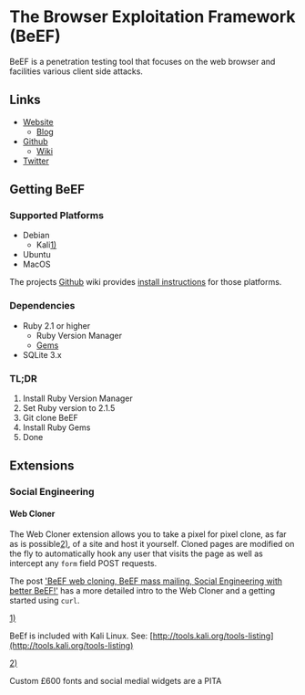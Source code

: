 # The Browser Exploitation Framework \(BeEF\)

BeEF is a penetration testing tool that focuses on the web browser and facilities various client side attacks.

## Links

* [Website](http://beefproject.com/)
  * [Blog](http://blog.beefproject.com/)
* [Github](https://github.com/beefproject/beef)
  * [Wiki](https://github.com/beefproject/beef/wiki)
* [Twitter](https://twitter.com/beefproject)

## Getting BeEF

### Supported Platforms

* Debian
  * Kali[1\)](https://wiki.hacksoc.co.uk/guides/beef#fn__1)
* Ubuntu
* MacOS

The projects [Github](https://github.com/beefproject/beef) wiki provides [install instructions](https://github.com/beefproject/beef/wiki/Installation) for those platforms.

### Dependencies

* Ruby 2.1 or higher
  * Ruby Version Manager
  * [Gems](https://github.com/beefproject/beef/blob/master/Gemfile)
* SQLite 3.x

### TL;DR

1. Install Ruby Version Manager
2. Set Ruby version to 2.1.5
3. Git clone BeEF
4. Install Ruby Gems
5. Done

## Extensions

### Social Engineering

#### Web Cloner

The Web Cloner extension allows you to take a pixel for pixel clone, as far as is possible[2\)](https://wiki.hacksoc.co.uk/guides/beef#fn__2), of a site and host it yourself. Cloned pages are modified on the fly to automatically hook any user that visits the page as well as intercept any `form` field POST requests.

The post ['BeEF web cloning, BeEF mass mailing, Social Engineering with better BeEF!'](http://blog.beefproject.com/2012/09/beef-web-cloning-beef-mass-mailing.html) has a more detailed intro to the Web Cloner and a getting started using `curl`.

[1\)](https://wiki.hacksoc.co.uk/guides/beef#fnt__1)

BeEf is included with Kali Linux. See: [http://tools.kali.org/tools-listing](http://tools.kali.org/tools-listing)

[2\)](https://wiki.hacksoc.co.uk/guides/beef#fnt__2)

Custom £600 fonts and social medial widgets are a PITA

